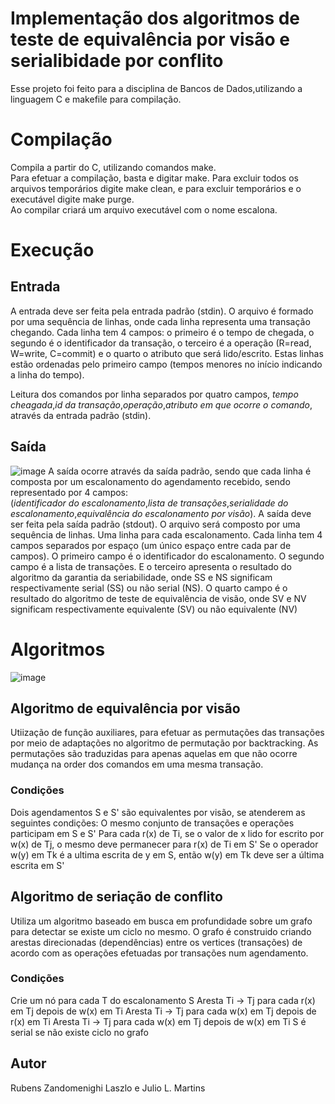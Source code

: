 # Implementação dos algoritmos de teste de equivalência por visão e serialibidade por conflito
Esse projeto foi feito para a disciplina de Bancos de Dados,utilizando a linguagem C e makefile para compilação. 

# Compilação 
Compila a partir do C, utilizando comandos make.  
Para efetuar a compilação, basta e digitar make.
Para excluir todos os arquivos temporários digite make clean,
e para excluir temporários e o executável digite make purge.  
Ao compilar criará um arquivo executável com o nome escalona.

# Execução 
## Entrada
A entrada deve ser feita pela entrada padrão (stdin). O arquivo é formado por uma sequência de linhas, onde cada linha representa uma transação chegando. Cada linha tem 4 campos: o primeiro é o tempo de chegada, o segundo é o identificador da transação, o terceiro é a operação (R=read, W=write, C=commit) e o quarto o atributo que será lido/escrito. Estas linhas estão ordenadas pelo primeiro campo (tempos menores no início indicando a linha do tempo).

Leitura dos comandos por linha separados por quatro campos, _tempo cheagada_,_id da transação_,_operação_,_atributo em que ocorre o comando_, através da entrada padrão (stdin). 

## Saída
![image](https://github.com/Rubens-Zan/Transaction-escalation/assets/80857600/93a3927d-4836-4b12-9cee-48d236ecf3f3)
A saída ocorre através da saída padrão, sendo que cada linha é composta por um escalonamento do agendamento recebido, sendo representado por 4 campos:  
(_identificador do escalonamento_,_lista de transações_,_serialidade do escalonamento_,_equivalência do escalonamento por visão_). 
A saída deve ser feita pela saída padrão (stdout). O arquivo será composto por uma sequência de linhas. Uma linha para cada escalonamento. Cada linha tem 4 campos separados por espaço (um único espaço entre cada par de campos). O primeiro campo é o identificador do escalonamento. O segundo campo é a lista de transações. E o terceiro apresenta o resultado do algoritmo da garantia da seriabilidade, onde SS e NS significam respectivamente serial (SS) ou não serial (NS). O quarto campo é o resultado do algoritmo de teste de equivalência de visão, onde SV e NV significam respectivamente equivalente (SV) ou não equivalente (NV) 


# Algoritmos
![image](https://github.com/Rubens-Zan/Transaction-escalation/assets/80857600/6f355d27-afb7-47bd-8a87-9469bab39897)

## Algoritmo de equivalência por visão
Utiização de função auxiliares, para efetuar as permutações das transações por meio de adaptações no algoritmo de permutação por backtracking. As permutações são traduzidas para apenas aquelas em que não ocorre mudança na order dos comandos em uma mesma transação.

### Condições
Dois agendamentos S e S' são equivalentes por visão, se atenderem as seguintes condições:
O mesmo conjunto de transações e operações participam em S e S'
Para cada r(x) de Ti, se o valor de x lido for escrito por w(x) de Tj, o mesmo deve permanecer para r(x) de Ti em S'
Se o operador w(y) em Tk é a ultima escrita de y em S, então w(y) em Tk deve ser a última escrita em S'

## Algoritmo de seriação de conflito
Utiliza um algoritmo baseado em busca em profundidade sobre um grafo para detectar se existe um ciclo no mesmo. O grafo é construido criando arestas direcionadas (dependências) entre os vertices (transações) de acordo com as operações efetuadas por transações num agendamento. 

### Condições
Crie um nó para cada T do escalonamento S
Aresta Ti -> Tj para cada r(x) em Tj depois de w(x) em Ti
Aresta Ti -> Tj para cada w(x) em Tj depois de r(x) em Ti
Aresta Ti -> Tj para cada w(x) em Tj depois de w(x) em Ti
S é serial se não existe ciclo no grafo

## Autor 
Rubens Zandomenighi Laszlo e Julio L. Martins 
